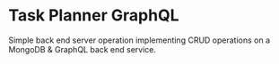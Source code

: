 # Task Planner GraphQL

Simple back end server operation implementing CRUD operations on a MongoDB & GraphQL back end service.
